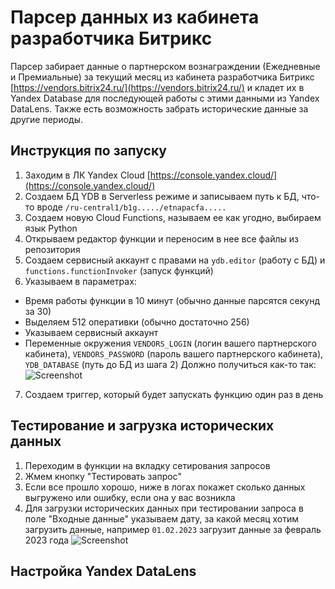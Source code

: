 # Парсер данных из кабинета разработчика Битрикс

Парсер забирает данные о партнерском вознаграждении (Ежедневные и Премиальные) за текущий месяц из кабинета разработчика Битрикс [https://vendors.bitrix24.ru/](https://vendors.bitrix24.ru/) и кладет их в Yandex Database для последующей работы с этими данными из Yandex DataLens. Также есть возможность забрать исторические данные за другие периоды.

## Инструкция по запуску
1. Заходим в ЛК Yandex Cloud [https://console.yandex.cloud/](https://console.yandex.cloud/) 
2. Создаем БД YDB в Serverless режиме и записываем путь к БД, что-то вроде `/ru-central1/b1g...../etnapacfa.....`
3. Создаем новую Cloud Functions, называем ее как угодно, выбираем язык Python
4. Открываем редактор функции и переносим в нее все файлы из репозитория
5. Создаем сервисный аккаунт с правами на `ydb.editor` (работу с БД) и `functions.functionInvoker` (запуск функций)
6. Указываем в параметрах:
- Время работы функции в 10 минут (обычно данные парсятся секунд за 30)
- Выделяем 512 оперативки (обычно достаточно 256)
- Указываем сервисный аккаунт 
- Переменные окружения `VENDORS_LOGIN` (логин вашего партнерского кабинета), `VENDORS_PASSWORD` (пароль вашего партнерского кабинета), `YDB_DATABASE` (путь до БД из шага 2)
Должно получиться как-то так:
![Screenshot](https://i.ibb.co/cKwpxG02/2025-04-25-15-42-26.png)
7. Создаем триггер, который будет запускать функцию один раз в день

## Тестирование и загрузка исторических данных
1. Переходим в функции на вкладку сетирования запросов
2. Жмем кнопку "Тестировать запрос"
3. Если все прошло хорошо, ниже в логах покажет сколько данных выгружено или ошибку, если она у вас возникла
4. Для загрузки исторических данных при тестировании запроса в поле "Входные данные" указываем дату, за какой месяц хотим загрузить данные, например `01.02.2023` загрузит данные за февраль 2023 года
![Screenshot](https://i.ibb.co/d0VkJCFN/2025-04-25-16-12-15.png)

## Настройка Yandex DataLens
